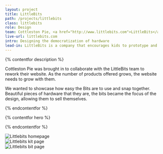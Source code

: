 ```yaml
---
layout: project
title: LittleBits
path: /projects/littlebits
class: littlebits
role: Design
team: Cottleston Pie, <a href="http://www.littlebits.com">LittleBits</a>
live-url: littlebits.com
intro: Designing the democratization of hardware
lead-in: LittleBits is a company that encourages kids to prototype and play with technology. 
---
```


{% contentfor description %}
	
<p>Cottleston Pie was brought in to collaborate with the LittleBits team to rework their website. As the number of products offered grows, the website needs to grow with them. </p>

<p>We wanted to showcase how easy the Bits are to use and snap together. Beautiful pieces of hardware that they are, the bits became the focus of the design, allowing them to sell themselves.</p>

{% endcontentfor %}

{% contentfor hero %}
			<div class="project-example ipad">
				<div class="screen-wrap">
					<img src="/img/projects/littlebits/littlebits-home.jpg" alt="" />
				</div>
			</div>
			<div class="project-example iphone">
				<div class="screen-wrap">
					<img src="/img/projects/littlebits/littlebits-mobile.jpg" alt="" />
				</div>
			</div>
{% endcontentfor %}

<section class="project-expanded tri-screen">
	<div class="container">
		<div class="screen screen-1">
			<img src="/img/projects/littlebits/littlebits-home.jpg" alt="Littlebits homepage" />
		</div>
		<div class="screen screen-2">
			<img src="/img/projects/littlebits/littlebits-kit.jpg" alt="Littlebits kit page" />
		</div>
		<div class="screen screen-3">
			<img src="/img/projects/littlebits/littlebits-bit.jpg" alt="Littlebits bit page" />
		</div>
	</div>
</section>